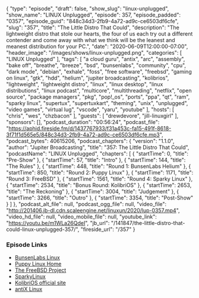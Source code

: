 {
  "type": "episode",
  "draft": false,
  "show_slug": "linux-unplugged",
  "show_name": "LINUX Unplugged",
  "episode": 357,
  "episode_padded": "0357",
  "episode_guid": "848c34d3-2fb9-4a72-ad9c-ce6503df6cfe",
  "slug": "357",
  "title": "The Little Distro That Could",
  "description": "The lightweight distro that stole our hearts, the four of us each try out a different contender and come away with what we think will be the leanest and meanest distribution for your PC.",
  "date": "2020-06-09T12:00:00-07:00",
  "header_image": "/images/shows/linux-unplugged.png",
  "categories": [
    "LINUX Unplugged"
  ],
  "tags": [
    "a cloud guru",
    "antix",
    "arc",
    "assembly",
    "bake off",
    "breathe",
    "breeze",
    "bsd",
    "bunsenlabs",
    "community",
    "cpu",
    "dark mode",
    "debian",
    "exhale",
    "foss",
    "free software",
    "freebsd",
    "gaming on linux",
    "gtk",
    "hdd",
    "helium",
    "jupiter broadcasting",
    "kolibrios",
    "lightweight",
    "lightweight distro",
    "linux",
    "linux desktop",
    "linux distributions",
    "linux podcast",
    "multicore",
    "multithreading",
    "netflix",
    "open source",
    "package managers",
    "pkg",
    "pop!_os",
    "ports",
    "ppa",
    "qt",
    "ram",
    "sparky  linux",
    "supertux",
    "supertuxkart",
    "theming",
    "unix",
    "unplugged",
    "video games",
    "virtual lug",
    "vscode",
    "yaru",
    "youtube"
  ],
  "hosts": [
    "chris",
    "wes",
    "chzbacon"
  ],
  "guests": [
    "drewdevore",
    "jill-linuxgirl"
  ],
  "sponsors": [],
  "podcast_duration": "00:56:24",
  "podcast_file": "https://aphid.fireside.fm/d/1437767933/f31a453c-fa15-491f-8618-3f71f1d565e5/848c34d3-2fb9-4a72-ad9c-ce6503df6cfe.mp3",
  "podcast_bytes": 40615206,
  "podcast_chapters": {
    "version": "1.1.0",
    "author": "Jupiter Broadcasting",
    "title": "357: The Little Distro That Could",
    "podcastName": "LINUX Unplugged",
    "chapters": [
      {
        "startTime": 0,
        "title": "Pre-Show"
      },
      {
        "startTime": 57,
        "title": "Intro"
      },
      {
        "startTime": 144,
        "title": "The Rules"
      },
      {
        "startTime": 448,
        "title": "Round 1: BunsenLabs Helium"
      },
      {
        "startTime": 850,
        "title": "Round 2: Puppy Linux"
      },
      {
        "startTime": 1171,
        "title": "Round 3: FreeBSD"
      },
      {
        "startTime": 1561,
        "title": "Round 4: Sparky Linux"
      },
      {
        "startTime": 2534,
        "title": "Bonus Round: KolibriOS"
      },
      {
        "startTime": 2653,
        "title": "The Reckoning"
      },
      {
        "startTime": 3004,
        "title": "Judgement"
      },
      {
        "startTime": 3266,
        "title": "Outro"
      },
      {
        "startTime": 3354,
        "title": "Post-Show"
      }
    ]
  },
  "podcast_alt_file": null,
  "podcast_ogg_file": null,
  "video_file": "http://201406.jb-dl.cdn.scaleengine.net/linuxun/2020/lup-0357.mp4",
  "video_hd_file": null,
  "video_mobile_file": null,
  "youtube_link": "https://youtu.be/m1WLa26QdeI",
  "jb_url": "/141847/the-little-distro-that-could-linux-unplugged-357/",
  "fireside_url": "/357"
}


### Episode Links

  * [BunsenLabs Linux](https://www.bunsenlabs.org/ "BunsenLabs Linux")
  * [Puppy Linux Home](http://puppylinux.com/ "Puppy Linux Home")
  * [The FreeBSD Project](https://www.freebsd.org/ "The FreeBSD Project")
  * [SparkyLinux](https://sparkylinux.org/ "SparkyLinux")
  * [KolibriOS official site](http://kolibrios.org/en/ "KolibriOS official site")
  * [antiX Linux](https://antixlinux.com/ "antiX Linux")



